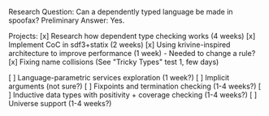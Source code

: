 Research Question: Can a dependently typed language be made in spoofax?
Preliminary Answer: Yes.

Projects:
[x] Research how dependent type checking works (4 weeks)
[x] Implement CoC in sdf3+statix (2 weeks)
[x] Using krivine-inspired architecture to improve performance (1 week)
    - Needed to change a rule?
[x] Fixing name collisions (See "Tricky Types" test 1, few days)

[ ] Language-parametric services exploration (1 week?)
[ ] Implicit arguments (not sure?)
[ ] Fixpoints and termination checking (1-4 weeks?)
[ ] Inductive data types with positivity + coverage checking (1-4 weeks?)
[ ] Universe support (1-4 weeks?)
